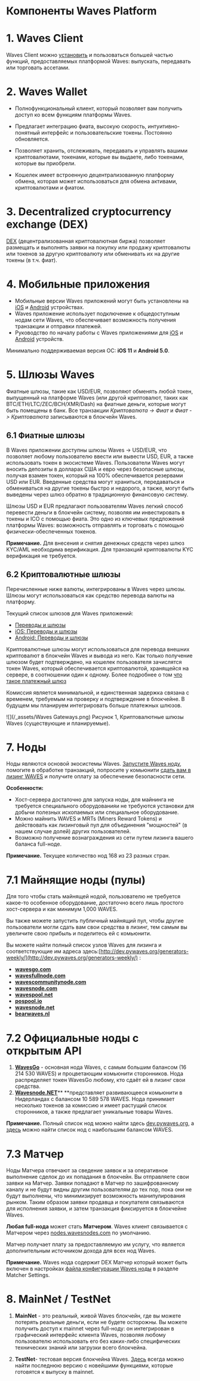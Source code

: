 # Компоненты Waves Platform

# 1. Waves Client

Waves Client можно [установить](/waves-client/install-waves-client.md) и пользоваться большей частью функций,
предоставляемых платформой Waves: выпускать, передавать или торговать ассетами.

# 2. Waves Wallet

* Полнофункциональный клиент, который позволяет вам получить доступ ко всем функциям платформы Waves.

* Предлагает интеграцию фиата, высокую скорость, интуитивно-понятный интерфейс и пользовательские токены. Постоянно обновляется.

* Позволяет хранить, отслеживать, передавать и управлять вашими криптовалютами, токенами, которые вы выдаете, либо токенами, которые вы приобрели.

* Кошелек имеет встроенную децентрализованную платформу обмена, которая может использоваться для обмена активами, криптовалютами и фиатом.

# 3. Decentralized cryptocurrency exchange \(DEX\)

[DEX](/platform-features/decentralized-cryptocurrency-exchange-dex.md) (децентрализованная криптовалютная биржа) позволяет размещать и выполнять заявки на покупку или продажу криптовалюты или токенов за другую криптовалюту или обменивать их на другие токены (в т.ч. фиат).

# 4. Мобильные приложения

* Мобильные версии Waves приложений могут быть установлены на [iOS](https://itunes.apple.com/us/app/waves-wallet/id1233158971?mt=8) и [Android](https://play.google.com/store/apps/details?id=com.wavesplatform.wallet) устройствах.
* Waves приложение использует подключение к общедоступным нодам сети Waves, что обеспечивает возможность получения транзакции и отправки платежей.
* Руководство по началу работы с Waves приложениями для [iOS](/waves-client/mobile-apps/iOS) и [Android](/waves-client/mobile-apps/android) устройств.

Минимально поддерживаемая версия ОС: **iOS 11** и **Android 5.0**.

# 5. Шлюзы Waves

Фиатные шлюзы, такие как USD/EUR, позволяют обменять любой токен, выпущенный на платформе Waves \(или другой криптовалют, таких как BTC/ETH/LTC/ZEC/BCH/XMR/Dash\) на фиатные деньги, которые могут быть помещены в банк. Все транзакции *Криптовалюта -> Фиат* и *Фиат -> Криптовалюта* записываются в блокчейн Waves.

## 6.1 Фиатные шлюзы

В Waves приложении доступны шлюзы Waves -> USD/EUR, что позволяет любому пользователю ввести или вывести USD, EUR, а также использовать токен в экосистеме Waves. Пользователи Waves могут вносить депозиты в долларах США и евро через безопасные шлюзы, получая взамен токен, который на 100% обеспечивается резервами USD или EUR. Введенные средства могут храниться, передаваться и обмениваться на другие токены быстро и недорого, а также, могут быть выведены через шлюз обратно в традиционную финансовую систему.

Шлюзы USD и EUR предлагают пользователям Waves легкий способ перевести деньги в блокчейн систему, позволяя им инвестировать в токены и ICO с помощью фиата. Это одно из ключевых предложений платформы Waves: возможность отправлять и торговать с помощью физически-обеспеченных токенов.

**Примечание.** Для внесения и снятия денежных средств через шлюз KYC/AML необходима верификация. Для транзакций криптовалюты KYC верификация не требуется.

## 6.2 Криптовалютные шлюзы

Перечисленные ниже валюты, интегрированы в Waves через шлюзы. Шлюзы могут использоваться как средство перевода валюты на платформу.

Текущий список шлюзов для Waves приложений:

* [Переводы и шлюзы](/waves-client/wallet-management.md)
* [iOS: Переводы и шлюзы](/waves-client/mobile-apps/iOS/wallet-management.md)
* [Android: Переводы и шлюзы](/waves-client/mobile-apps/android/wallet-management.md)

Криптовалютные шлюзы могут использоваться для перевода внешних криптовалют в блокчейн Waves и вывода из него. Как только получение шлюзом будет подтверждено, на кошелек пользователя зачислятся токен Waves, который обеспечивается криптовалютой, хранящейся на сервере, в соотношении один к одному. Более подробнее о том [что такое платежный шлюз](/waves-client/frequently-asked-questions-faq/transfers-and-gateways/payment-gateway.md)

Комиссия является минимальной, и единственная задержка связана с временем, требуемым на проверку и подтверждение в блокчейне. В будущем мы планируем интегрировать больше платежных шлюзов.

![](/_assets/Waves Gateways.png) Рисунок 1, Криптовалютные шлюзы Waves \(существующие и планируемые\).

# 7. Ноды

Ноды являются основой экосистемы Waves. [Запустите Waves ноду](https://docs.wavesplatform.com/en/waves-full-node/how-to-install-a-node/how-to-install-a-node.html), помогите в обработке транзакций, попросите у комьюнити [сдать вам в лизинг WAVES](/waves-client/account-management/waves-leasing.md) и получите оплату за обеспечение безопасности сети.

**Особенности:**

* Хост-сервера достаточно для запуска ноды, для майнинга не требуется специального оборудованияи не требуются установки для добычи полезных ископаемых или специальное оборудование.
* Можно майнить WAVES и MRTs \(Miners Reward Tokens\) и действовать как лизинговый пул для объединения "мощностей" (в нашем случае долей) других пользователей.
* Возможно получение вознаграждения из сети путем лизинга вашего баланса full-ноде.

**Примечание.** Текущее количество нод 168 из 23 разных стран.

# 7.1 Майнящие ноды \(пулы\)

Для того чтобы стать майнящей нодой, пользователю не требуется какое-то особенное оборудование, достаточно всего лишь простого хост-сервера и как минимум 1,000 WAVES.

Вы также можете запустить публичный майнящий пул, чтобы другие пользователи могли сдать вам свои средства в лизинг, тем самым вы увеличите свою прибыль и поделитесь ей с комьюнити.

Вы можете найти полный список узлов Waves для лизинга и соответствующие им адреса здесь:[http://dev.pywaves.org/generators-weekly/](http://dev.pywaves.org/generators-weekly/) :

* [**wavesgo.com**](http://wavesgo.com/)
* [**wavesfullnode.com**](http://wavesfullnode.com/)
* [**wavescommunitynode.com**](http://wavescommunitynode.com/)
* [**wavesnode.com**](http://wavesnode.com/)
* [**wavespool.net**](http://wavespool.net/)
* [**pospool.io**](http://pospool.io/)
* [**wavesnode.net**](http://wavesnode.net/)
* [**bearwaves.nl**](http://bearwaves.nl/)

# 7.2 Официальные ноды с открытым API

1. [**WavesGo**](http://www.wavesgo.com) - основная нода Waves, с самым большим балансом \(16 214 530 WAVES\) и процветающим комьюнити сторонников. Нода распределяет токен WavesGo любому, кто сдаёт ей в лизинг свои средства.
3. [**Wavesnode.NET**](https://wavesnode.net)** **представляет развивающееся комьюнити в Нидерландах с балансом 10 589 578 WAVES. Нода принимает несколько токенов за комиссию и имеет растущий список сторонников, а также предлагает уникальные товары Waves.

**Примечание.** Полный список нод можно найти здесь [dev.pywaves.org](http://dev.pywaves.org/generators/), а [здесь](https://wavesplatform.com/leasing#nodes) можно найти список нод с наибольшим балансом WAVES.

# 7.3 Матчер

Ноды Матчера отвечают за сведение заявок и за оперативное выполнение сделок до их попадания в блокчейн. Вы отправляете свои заявки на Матчер. Заявки попадают в Матчер по зашифрованному каналу и не будут видны другим пользователям до тех пор, пока они не будут выполнены, что минимизирует возможность манипулирования рынком. Таким образом заявки продавца и покупателя связываются для исполнения заявки, и затем транзакция фиксируется в блокчейне Waves.

**Любая full-нода** может стать **Матчером**. Waves клиент связывается с Матчером через [nodes.wavesnodes.com](https://nodes.wavesnodes.com/) по умолчанию.

Матчер получает плату за предоставляемую им услугу, что является дополнительным источником дохода для всех нод Waves.

**Примечание.** Waves нода содержит DEX Матчер который может быть включен в настройках [файла конфигурации Waves ноды](https://docs.wavesplatform.com/en/waves-full-node/configuration-parameters.html) в разделе Matcher Settings.

# 8. MainNet / TestNet

1. **MainNet** - это реальный, живой Waves блокчейн, где вы можете потерять реальные деньги, если не будете осторожны. Вы можете получить доступ к mainnet через full-ноду: он интегрирован в графический интерфейс клиента Waves, позволяя любому пользователю использовать его без каких-либо специфических технических знаний или загрузки всего блокчейна.

2. **TestNet**- тестовая версия блокчейна Waves. [Здесь](https://github.com/wavesplatform/Waves/releases) всегда можно найти последнюю версию с новейшими функциями, которые готовятся к выпуску в mainnet.
